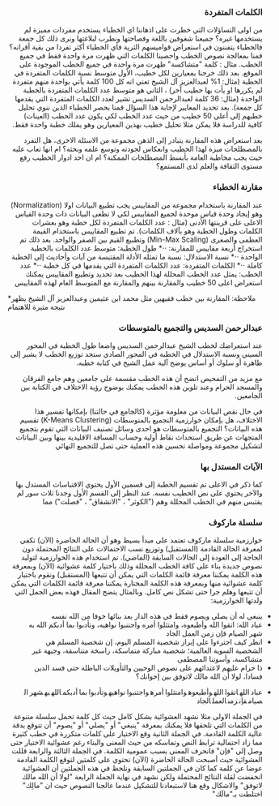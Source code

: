 <script src="https://cdn.plot.ly/plotly-latest.min.js"></script>

<script src="https://ajax.googleapis.com/ajax/libs/jquery/3.3.1/jquery.min.js"></script>


<link rel="stylesheet" href="https://stackpath.bootstrapcdn.com/bootstrap/4.1.3/css/bootstrap.min.css">
<script src="https://stackpath.bootstrapcdn.com/bootstrap/4.1.3/js/bootstrap.bundle.min.js"></script>


<style>
	a,p,h3,li{direction: rtl; text-align:right}
	
.mc-word{
  padding-left:0.2em;
}

.mc-word:hover, .mc-word:hover + .mc-word { 
  color: red;
  border: 2px solid red;
  border-radius: 0px;
 }

.mc-word:hover{
   border-top-right-radius: 4px;
   border-bottom-right-radius: 4px;
   border-left: none;
   font-weight:bold;
}

.mc-word:last-of-type {
  padding-left:0;
}

.mc-word:hover + .mc-word, .mc-word:hover:last-of-type {
   border: 2px solid red;
   border-top-left-radius: 4px;
   border-bottom-left-radius: 4px;
   border-right: none;
}

em{
  direction:rtl;
  text-align:right;
}
</style>

### الكلمات المتفردة
من اولى التساؤلات التي خطرت على اذهاننا اي الخطباء يستخدم مفردات مميزة لم يستخدمها غيره؟ جميعنا شغوفين باللغة وفصاحتها ونطرب لبلاغتها ونرى ذلك كل جمعة فالخطباء يتفننون في استعراض قواميسهم الثرية فأي الخطباء أكثر تفردا من بقية أقرانه؟ قمنا بمعالجة نصوص الخطب واحصينا الكلمات التي ظهرت مرة واحدة فقط في جميع الخطب.
مثال : كلمة "متشاكسة" ظهرت مرة واحدة في جميع الخطب الموجودة على الموقع.
بعد ذلك خرجنا بمعيارين لكل خطيب، الأول متوسط نسبة الكلمات المتفردة في الخطبة (مثال: 1% لعبدالعزيز آل الشيخ تعني انه كل 100 كلمة يأتي بواحدة منهم متفردة لم يكررها او يأت بها خطيب آخر) ،	الثاني هو متوسط عدد الكلمات المتفردة بالخطبة الواحدة (مثال: 36 كلمة لعبدالرحمن السديس تشير لعدد الكلمات المتفردة التي يقدمها كل جمعة). بعد تحديد المعايير لإجابة هذا السؤال قمنا بحصر الخطباء الذين ننوي تحليل خطبهم إلى أعلى 50 خطيب من حيث عدد الخطب لكي يكون عدد الخطب (العينات) كافية للدراسة فلا يمكن مثلا تحليل خطيب بهذين المعيارين وهو يملك خطبة واحدة فقط.

<div id="words-div"></div>
<script>
	trace1 = {x: ['25', '8', '12', '14', '7', '10', '22', '10', '18', '8', '20', '18', '15', '23', '19', '19', '29', '17', '16', '9', '10', '14', '18', '10', '11', '36', '11', '13', '13', '16', '15', '10', '9', '21', '8', '25', '10', '10', '13', '4', '4', '24', '24', '13', '8', '17', '14', '21', '13', '21'], y: ['1.95%', '1.31%', '0.97%', '1.06%', '0.68%', '0.75%', '2.07%', '0.94%', '1.24%', '0.89%', '1.14%', '1.14%', '1.18%', '1.44%', '1.67%', '1.28%', '1.78%', '1.25%', '1.27%', '1.21%', '0.75%', '1.38%', '1.07%', '1.52%', '1.07%', '2.10%', '0.88%', '1.02%', '1.10%', '0.90%', '0.77%', '1.35%', '1.28%', '1.50%', '0.90%', '1.44%', '0.87%', '1.41%', '1.11%', '0.32%', '0.59%', '1.55%', '1.67%', '1.30%', '1.17%', '1.60%', '1.06%', '1.19%', '1.21%', '1.39%'], hoverinfo: 'x+text', marker: {maxdisplayed: 0, size: 8, sizemode: 'area', sizeref: 0.2, symbol: 'diamond-open-dot'}, mode: 'markers', text: ['إبراهيم بن محمد الحقيل','إسماعيل الخطيب','أحمد بن حسين الفقيهي','أحمد فريد','أسامة بن عبد الله خياط','حسين بن عبد العزيز آل الشيخ','حمزة بن فايع الفتحي','خالد بن عبد الله المصلح','خالد بن محمد الشارخ','داود بن أحمد العلواني','سعد بن عبد الله العجمة الغامدي','سعود بن إبراهيم الشريم','سعيد بن عبد الباري بن عوض','سعيد بن يوسف شعلان','صالح بن عبد الله الهذلول','صالح بن عبد الله بن حميد','صالح بن محمد الجبري','صالح بن محمد آل طالب','صلاح بن محمد البدير','عاصم بن لقمان يونس الحكيم','عبد الباري بن عوض الثبيتي','عبد الحليم توميات','عبد الحميد التركستاني','عبد الحميد بن جعفر داغستاني','عبد الرحمن بن الصادق القايدي','عبد الرحمن بن عبد العزيز السديس','عبد الرحمن بن علي العسكر','عبد العزيز بن الطاهر بن غيث','عبد العزيز بن عبد الفتاح قاري','عبد العزيز بن عبد الله آل الشيخ','عبد العزيز بن محمد القنام','عبد الكريم بن صنيتان العمري','عبد الله بن صالح القصير','عبد الله بن محمد البصري','عبد المجيد بن عبد العزيز الدهيشي','عبد المحسن بن عبد الرحمن القاضي','عبد المحسن بن محمد القاسم','عثمان بن جمعة ضميرية','عكرمة بن سعيد صبري','علي بن عبد الرحمن الحذيفي','فريح بن محمد الفريح','ماجد بن عبد الرحمن الفريان','مازن التويجري','محمد أحمد حسين','محمد بن صالح العثيمين','مراد وعمارة','مرزوق بن سالم الغامدي','ناصر بن محمد الأحمد','هاشم محمد علي المشهداني','يوسف بن عبد الوهاب أبو سنينه'], textfont: {family: 'Arial'}, textposition: 'bottom center', textsrc: 'mustafae:2:b245c8', type: 'scatter', uid: '0a414f', xsrc: 'mustafae:2:31ec84', ysrc: 'mustafae:2:42fc0b'};
	data = [trace1];
	layout = {annotations: [{x: 35.9321308801, y: 2.06314051569, ax: 11, ay: 30, showarrow: false, text: 'عبدالرحمن بن عبدالعزيز السديس', xanchor: 'center'}, {x: 4.00493066256, y: 0.274743953628, showarrow: false, text: 'علي بن عبدالرحمن الحذيفي'}], autosize: true, showlegend: false, title: {text: 'الكلمات المتفردة لكل خطبة'}, xaxis: {autorange: true, fixedrange: true, gridwidth: 1, range: [2.05828107709, 37.9417189229], showgrid: false, showline: false, showspikes: false, showticklabels: false, ticks: '', title: {text: 'نسبة التفرد في الخطبة'}, type: 'linear', zeroline: false}, yaxis: {autorange: true, fixedrange: true, range: [0.199434458571, 2.22056554143], showgrid: false, showspikes: false, showticklabels: false, ticks: '', title: {text: 'متوسط الكلمات المتفردة'}, zeroline: false}};
	Plotly.plot('words-div', {data: data, layout: layout});
</script>
    
بعد استعراض هذه المقارنة يتبادر إلى الذهن مجموعة من الاسئلة الاخرى، هل التفرد بالمصطلحات ميزة لهذا الخطيب وانعكاس لجودته وتوسع علمه وبحثه؟ ام انها تعاب عليه حيث يجب مخاطبة العامة بأبسط المصطلحات الممكنة؟ ام ان احد ادوار الخطيب رفع مستوى الثقافة والعلم لدى المستمع؟

### مقارنة الخطباء
عند المقارنة باستخدام مجموعة من المقاييس يجب تطبيع البيانات اولا (Normalization) وهو إيجاد وحدة قياس موحدة لجميع المقاييس لكي لا تطغى البيانات ذات وحدة القياس الاعلى على قرينتها الأدنى (مثال : عدد الكلمات المتفردة لكل خطبة وهو بعشرات الكلمات وطول الخطبة وهو بآلاف الكلمات). تم تطبيع المقاييس باستخدام القيمة العظمى والصغرى (Min-Max Scaling) وتطبيع القيم بين الصفر والواحد. بعد ذلك تم استخراج أربعة مقاييس للمقارنة:
⋅⋅* طول الخطبة: متوسط عدد الكلمات بالخطبة الواحدة
⋅⋅* نسبة الاستدلال: نسبة ما تمثله الأدلة المقتبسة من آيات وأحاديث إلى الخطبة كاملة
⋅⋅* الكلمات المتفردة: عدد الكلمات المتفردة التي يقدمها في كل خطبة
⋅⋅* عدد الخطب: يمثل عدد الخطب المحللة لهذا الخطيب
بعد تحديد وتطبيع المقاييس يمكنك استعراض اعلى 50 خطيب والمقارنة بينهم والمقارنة مع المتوسط العام لهذه المقاييس

<div id="radar-div"></div>
<script>
	trace1 = {r: ['32.50%', '44.52%', '15.41%', '16%','32.50%'], fill: 'toself', fillcolor: 'rgba(64, 155, 37, 0.5)', hoverinfo: 'r', hoveron: 'points', line: {color: 'rgb(29, 93, 10)'}, marker: {color: 'rgb(48, 165, 35)'}, mode: 'markers+lines', name: 'عبدالعزيز بن عبد الله آل الشيخ', theta: ['عدد الخطب', 'طول الخطبة', 'نسبة الإستدلال', 'عدد الكلمات المتفردة', 'عدد الخطب'], type: 'scatterpolar'};
	trace2 = {r: ['20.00%', '38.25%', '13.42%', '36%', '20.00%'], fill: 'toself', fillcolor: 'rgba(161, 60, 46, 0.5)', hoverinfo: 'r', hoveron: 'points', line: {color: 'rgb(161, 33, 10)'}, marker: {color: 'rgb(161, 33, 10)'}, mode: 'markers+lines', name: 'عبدالرحمن بن عبد العزيز السديس', theta: ['عدد الخطب', 'طول الخطبة', 'نسبة الإستدلال', 'عدد الكلمات المتفردة', 'عدد الخطب'], type: 'scatterpolar'};
	data = [trace1, trace2];
	layout = {autosize: true, dragmode: 'select', legend: {borderwidth: 0}, polar: {angularaxis: {rotation: 45, showgrid: true, showline: true, showticklabels: true, tickformat: '', ticks: 'outside', type: 'category'}, radialaxis: {angle: 0, autorange: false, nticks: 0, range: [0, 50], showgrid: true, showline: false, showticklabels: false, type: 'linear'}, sector: [0]}, showlegend: true, xaxis: {autorange: true}, yaxis: {autorange: true}};
	config = {displayModeBar: false, responsive: true};
	Plotly.react('radar-div', {data: data, layout: layout, config: config});
</script>
*ملاحظة: المقارنة بين خطب فقيهين مثل محمد ابن عثيمين وعبدالعزيز آل الشيخ يظهر نتيجة مثيرة للاهتمام

### عبدالرحمن السديس والتجميع بالمتوسطات
عند استعراضك لخطب الشيخ عبدالرحمن السديس واضعا طول الخطبة في المحور السيني ونسبة الاستدلال في الخطبة في المحور الصادي ستجد توزيع الخطب لا يشير إلى ظاهرة أو سلوك أو أساس يوضح آلية عمل الشيخ في كتابة خطبه.
 
مع مزيد من التمحيص اتضح أن هذه الخطب مقسمة على جامعين وهم جامع الفرقان والمسجد الحرام وعند تلوين هذه الخطب يمكنك بوضوح رؤية الاختلاف في الكتابة بين الجامعين.
 
في حال نقص البيانات من معلومة مؤثرة (كالجامع في حالتنا) بإمكانها تفسير هذا الاختلاف، هل بإمكان خوارزمية التجميع بالمتوسطات (K-Means Clustering) تقسيم هذه البيانات؟ التجميع بالمتوسطات هو احدى وسائل تصنيف البيانات التي تقوم بتجميع المتجهات عن طريق استحداث نقاط أولية وحساب المسافة الاقليدية بينها وبين البيانات لتشكيل مجموعة ومواصلة تحسين هذه العملية حتى تصل للتجميع النهائي
 

### الآيات المستدل بها
كما ذكر في الاعلى تم تقسيم الخطبة إلى قسمين الأول يحتوي الاقتباسات المستدل بها والآخر يحتوي على نص الخطيب نفسه. عند النظر إلى القسم الأول وجدنا ثلاث سور لم يقتبس منهم في الخطب المحللة وهم ("الكوثر" ، "الانشقاق" ، "فصلت") مما
 
### سلسلة ماركوف
خوارزمية سلسلة ماركوف تعتمد على مبدأ بسيط وهو أن الحالة الحاضرة (الآن) تكفي لمعرفة الحالة القادمة (المستقبل) وتوزيع نسب الاحتمالات على النتائج المحتملة دون الحاجة إلى العودة إلى الحالات السابقة (الماضي). تم استخدام هذه الخوارزمية لتوليد نصوص جديدة بناء على كافة الخطب المحللة وذلك باختيار كلمة عشوائية (الآن) وبمعرفة هذه الكلمة يمكننا معرفة قائمة الكلمات التي يمكن أن تتبعها (المستقبل) ونقوم باختيار كلمة عشوائية منها وبمعرفة هذه الكلمة المختارة يمكننا معرفة قائمة الكلمات التي يمكن أن تتبعها وهلم جرا حتى تشكل نص كامل. وبالمثال يتضح المقال فهذه بعض الجمل التي ولدتها الخوارزمية:

* ينبغي له أن يصلي ويصوم فقط في هذه الدار بعد بنائها خوفا من الله نفسه
* عباد الله: اتقوا الله وأطيعوه، وامتثلوا أمره واجتنبوا نواهيه، وتأدبوا بما أدبكم الله به شهر الصيام فإن زمن العمل الجاد
* انظر كيف اجترءوا على إبراز شخصية المسلم اليوم، إن شخصية المسلم هي الشخصية السوية العالمية؛ شخصية مباركة متماسكة، راسخة متناسقة، وجيهة غير متشاكسة، وأسوتنا المصطفى
* ذا حرام عليهم لاعتدائهم على نصوص الوحيين والتأويلات الباطلة حتى فسد الدين فسادا، لولا أن الله مالك لاتوفق بين إخوانك؟

<ul><li><span class="mc-word" data-toggle="tooltip" data-html="true" title="<em>... أما بعد <b>عباد الله</b> يقول ...</em> - <a href='http://www.alminbar.net/alkhutab/khutbaa.asp?mediaURL=8999'>فضل يوم عرفة والاستعداد للعيد</a>" >عباد</span><span class="mc-word" data-toggle="tooltip" data-html="true" title="<em>... فاتقوا <b>الله اتقوا</b> الله أيها المسلمون ...</em> - <a href='http://www.alminbar.net/alkhutab/khutbaa.asp?mediaURL=7365'>شهر الغنائم</a>" >الله</span><span class="mc-word" data-toggle="tooltip" data-html="true" title="<em>... أيها الذين آمنوا <b>اتقوا الله</b> وقولوا ...</em> - <a href='http://www.alminbar.net/alkhutab/khutbaa.asp?mediaURL=10542'>مرافقة النبي في الجنة</a>" >اتقوا</span><span class="mc-word" data-toggle="tooltip" data-html="true" title="<em>... اتقوا الله واطيعوه فإن طاعته ...</em> - <a href='http://www.alminbar.net/alkhutab/khutbaa.asp?mediaURL=9378'>من وصايا الرسول</a>" >الله</span><span class="mc-word" data-toggle="tooltip" data-html="true" title="<em>... تعالى <b>وأطيعوه وامتثلوا</b> أمره واجتنبوا نهيه ...</em> - <a href='http://www.alminbar.net/alkhutab/khutbaa.asp?mediaURL=8439'>حب الدنيا والمال</a>" >وأطيعوه</span><span class="mc-word" data-toggle="tooltip" data-html="true" title="<em>... وأطيعوه <b>وامتثلوا أمره</b> ولا تعصوه ...</em> - <a href='http://www.alminbar.net/alkhutab/khutbaa.asp?mediaURL=8987'>الحج من محاسن الإسلام</a>" >وامتثلوا</span><span class="mc-word" data-toggle="tooltip" data-html="true" title="<em>... وامتثلوا <b>أمره واجتنبوا</b> نهيه ...</em> - <a href='http://www.alminbar.net/alkhutab/khutbaa.asp?mediaURL=8439'>حب الدنيا والمال</a>" >أمره</span><span class="mc-word" data-toggle="tooltip" data-html="true" title="<em>... وسلموا لأوامر الله <b>واجتنبوا نواهيه</b> ...</em> - <a href='http://www.alminbar.net/alkhutab/khutbaa.asp?mediaURL=8414'>عيد الأضحى 1422هـ</a>" >واجتنبوا</span><span class="mc-word" data-toggle="tooltip" data-html="true" title="<em>... واجتنبوا <b>نواهيه وتأدبوا</b> ...</em> - <a href='http://www.alminbar.net/alkhutab/khutbaa.asp?mediaURL=6236'>وقل للمؤمنين يغضوا من أبصارهم</a>" >نواهيه</span><span class="mc-word" data-toggle="tooltip" data-html="true" title="<em>... <b>وتأدبوا بما</b> أدبكم به ربكم ...</em> - <a href='http://www.alminbar.net/alkhutab/khutbaa.asp?mediaURL=6236'>وقل للمؤمنين يغضوا من أبصارهم</a>" >وتأدبوا</span><span class="mc-word" data-toggle="tooltip" data-html="true" title="<em>... وتأدبوا <b>بما أدبكم</b> الله ...</em> - <a href='http://www.alminbar.net/alkhutab/khutbaa.asp?mediaURL=2288'>في جمل من الآداب</a>" >بما</span><span class="mc-word" data-toggle="tooltip" data-html="true" title="<em>... <b>أدبكم الله</b> به على لسان رسوله ...</em> - <a href='http://www.alminbar.net/alkhutab/khutbaa.asp?mediaURL=2288'>في جمل من الآداب</a>" >أدبكم</span><span class="mc-word" data-toggle="tooltip" data-html="true" title="<em>... أدبكم <b>الله به</b> على لسان رسوله ...</em> - <a href='http://www.alminbar.net/alkhutab/khutbaa.asp?mediaURL=995'>اللحية وبعض الآداب</a>" >الله</span><span class="mc-word" data-toggle="tooltip" data-html="true" title="<em>... أنعم الله به على العبد ...</em> - <a href='http://www.alminbar.net/alkhutab/khutbaa.asp?mediaURL=10009'>القلب بين الحياة والغفلة</a>" >به</span><span class="mc-word" data-toggle="tooltip" data-html="true" title="<em>... يستقبل به شهر رمضان ...</em> - <a href='http://www.alminbar.net/alkhutab/khutbaa.asp?mediaURL=10774'>رمضان وأحوال الأمة</a>" >شهر</span><span class="mc-word" data-toggle="tooltip" data-html="true" title="<em>... لتوكم من شهر الصيام ...</em> - <a href='http://www.alminbar.net/alkhutab/khutbaa.asp?mediaURL=6941'>خطبة عيد فطر 1419هـ</a>" >الصيام</span><span class="mc-word" data-toggle="tooltip" data-html="true" title="<em>... انقضى شهر الصيام فإن ...</em> - <a href='http://www.alminbar.net/alkhutab/khutbaa.asp?mediaURL=9392'>دوام الأعمال الصالحة</a>" >فإن</span><span class="mc-word" data-toggle="tooltip" data-html="true" title="<em>... فإن <b>زمن العمل</b> لا ينقضي ...</em> - <a href='http://www.alminbar.net/alkhutab/khutbaa.asp?mediaURL=10093'>وداع رمضان</a>" >زمن</span><span class="mc-word" data-toggle="tooltip" data-html="true" title="<em>... فإن زمن العمل لا ينقضي ...</em> - <a href='http://www.alminbar.net/alkhutab/khutbaa.asp?mediaURL=2532'>عيد الفطر 1418هـ</a>" >العمل</span><span class="mc-word" data-toggle="tooltip" data-html="true" title="<em>... الحاجة الى العمل <b>الجاد</b> ...</em> - <a href='http://www.alminbar.net/alkhutab/khutbaa.asp?mediaURL=2702'>الآثار الجاهلية</a>" >الجاد</span></li></ul>

<script>
$(document).ready(function(){$('.mc-word[data-toggle="tooltip"]').tooltip({animated: 'fade', placement: 'top'});});
</script>
	
في الجملة الاولى مثلا نشهد العشوائية بشكل كامل حيث كل كلمة تحمل سلسلة متنوعة من الكلمات التي تلحقها فلا يمكنك بمعرفة "ينبغي" أو "يصلي" أو "يصوم" أن تتوقع بدقة عالية الكلمة القادمة.
في الجملة الثانية وقع الاختيار على كلمات متكررة في خطب كثيرة مما زاد احتمالية ترابط النص وتماسكه من حيث المعنى والبناء رغم عشوائية الاختيار حتى وصل إلى "فإن" فانحرف المعنى بسبب عمومية الكلمة.
في الجملة الثالثة والرابعة قللت العشوائية حيث أصبحت الحالة الحاضرة (الآن) تحتوي على كلمتين لتوقع الكلمة القادمة عوضا عن كلمة كما كان في الجملتين السابقة ونلحظ في هذه الجملتين أن العشوائية انخفضت لقلة النتائج المحتملة ولكن نشهد في نهاية الجملة الرابعة "لولا أن الله مالك لاتوفق" والاشكال وقع هنا لاستبعادنا للتشكيل عندما عالجنا النصوص حيث ان "مالِك" اختلطت بـ"مالَك" 
